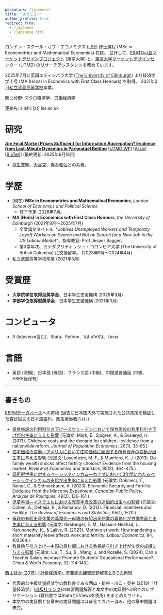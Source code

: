 ```yaml
---
permalink: /japanese/
title: "ようこそ!"
author_profile: true
redirect_from:
  - /japanese
  - /japanese.html
---
```


ロンドン・スクール・オブ・エコノミクス (<a href="https://www.lse.ac.uk" target="_blank" rel="noopener noreferrer">LSE</a>) 修士課程 (MSc in Econometrics and Mathematical Economics) 在籍。
並行して、<a href="https://www.jst.go.jp/erato/kojima/" target="_blank" rel="noopener noreferrer">ERATO小島マーケットデザインプロジェクト</a> (東京大学) と、<a href="https://www.mdc.e.u-tokyo.ac.jp/" target="_blank" rel="noopener noreferrer">東京大学マーケットデザインセンター (UTMD) </a>のリサーチアシスタントを務めています。

2025年7月に英国エディンバラ大学 (<a href="https://www.ed.ac.uk" target="_blank" rel="noopener noreferrer">The University of Edinburgh</a>) より経済学学士号 (MA (Hons) in Economics with First Class Honours) を取得。
2021年3月<a href="https://www.musashi.ed.jp/" target="_blank" rel="noopener noreferrer">私立武蔵高等学校</a>卒業。

関心分野: マクロ経済学、労働経済学

連絡先: s.ishii [at] lse.ac.uk

研究
=====
**[Are Final Market Prices Sufficient for Information Aggregation? Evidence from Last-Minute Dynamics in Parimutuel Betting](files/hanyu2025final.pdf)** [<a href="https://www.mdc.e.u-tokyo.ac.jp/wp/wp-content/uploads/2025/09/UTMD-093.pdf" target="_blank" rel="noopener noreferrer">UTMD WP</a>] [<a href="https://doi.org/10.48550/arXiv.2509.14645" target="_blank" rel="noopener noreferrer">Arxiv</a>] [[BibTeX](files/hanyu2025final.bib)] (最終更新: 2025年9月18日)
- <a href="https://hiroakiyusheng.github.io/ja" target="_blank" rel="noopener noreferrer">羽生寛明</a>、<a href="https://sites.google.com/site/suguruotaniecon" target="_blank" rel="noopener noreferrer">大谷克</a>、<a href="https://sites.google.com/view/kazuhiroteramoto/home" target="_blank" rel="noopener noreferrer">寺本和弘</a>との共著。

学歴
=====
- (現在) **MSc in Econometrics and Mathematical Economics**, *London School of Economics and Political Science*
  - 修了予定: 2026年7月。
- **MA (Hons) in Economics with First Class Honours**, *the University of Edinburgh* (2021年9月～2025年7月)
  - 卒業論文タイトル: "*Jobless Unemployed Workers and Temporary Layoff Workers on Search and Not on Search for a New Job in the US Labour Market*"、指導教官: Prof Jesper Bagger。
  - 第3学年次、カナダブリティッシュ・コロンビア大学 (The University of British Columbia) に交換留学。 (2023年9月～2024年4月)
- 私立武蔵高等学校卒業 (2021年3月)

受賞歴
=====
- **大学院学位取得型奨学金**、日本学生支援機構 (2025年3月)
- **学部学位取得型奨学金**、日本学生支援機構 (2021年3月)

コンピュータ
=====
- R (tidyverse含む)、Stata、Python、\\(\LaTeX\\)、Linux

言語
=====
- 英語 (流暢)、日本語 (母語)、フランス語 (中級)、中国語普通話 (中級、HSK5級保有)

---

書きもの
-----
<a href="https://cyberagentailab.github.io/EBPMDB/" target="_blank" rel="noopener noreferrer">EBPMデータベース</a>への寄稿 (過去に日本国内外で実施された公共政策を検証した査読論文の日本語要約。政策担当者向け。)
- <a href="https://cyberagentailab.github.io/EBPMDB/doc/document136/" target="_blank" rel="noopener noreferrer">保育施設の利用料引き下げ―スウェーデンにおいて保育施設の利用料引き下げが出生率に与えた影響</a> (元論文: Mörk, E., Sjögren, A., & Svaleryd, H. (2013). Childcare costs and the demand for children—evidence from a nationwide reform. *Journal of Population Economics*, 26(1), 33-65.)
- <a href="https://cyberagentailab.github.io/EBPMDB/doc/document138/" target="_blank" rel="noopener noreferrer">住宅価格の変動―アメリカにおいて住宅価格に起因する所有資産の変動が出生率に与える影響</a> (元論文: Lovenheim, M. F., & Mumford, K. J. (2013). Do family wealth shocks affect fertility choices? Evidence from the housing market. *Review of Economics and Statistics*, 95(2), 464-475.)
- <a href="https://cyberagentailab.github.io/EBPMDB/doc/document142/" target="_blank" rel="noopener noreferrer">低所得世帯に対するベーシックインカム―カナダにおいて3年間にわたるベーシックインカムの支給が出生率に与えた影響</a> (元論文: Dökmeci, T., Rainer, C., & Schneebaum, A. (2023). Economic Security and Fertility: Evidence from the Mincome Experiment. *Canadian Public Policy. Analyse de Politiques*, 49(2), 136–161.)
- <a href="https://cyberagentailab.github.io/EBPMDB/doc/document130/" target="_blank" rel="noopener noreferrer">児童手当―イスラエルにおける児童手当改革の追加的出生への影響</a> (元論文: Cohen, A., Dehejia, R., & Romanov, D. (2013). Financial Incentives and Fertility. *The Review of Economics and Statistics*, 95(1), 1–20.)
- <a href="https://cyberagentailab.github.io/EBPMDB/doc/document144/" target="_blank" rel="noopener noreferrer">母親の有給出産休業の義務化―母親の有給出産休業の義務化が労働参画と出生率に与える影響</a> (元論文: Girsberger, E. M., Hassani-Nezhad, L., Karunanethy, K., & Lalive, R. (2023). Mothers at work: How mandating a short maternity leave affects work and fertility. *Labour Economics*, 84, 102364.)
- <a href="https://cyberagentailab.github.io/EBPMDB/doc/document29/" target="_blank" rel="noopener noreferrer">教員給与引き上げ―中国の農村部における教員給与引き上げが生徒の成績に与える影響</a> (元論文: Liu, T., Su, B., Wang, J. and Rozelle, S. (2024), Can a Teacher Salary Increase Promote Students' Educational Performance?. *China & World Economy*, 32: 114-145.)

<a href="https://sishii0418.github.io/nishiyama_econometrics/" target="_blank" rel="noopener noreferrer">西山ほか (2019)『計量経済学』有斐閣の練習問題解答とRでの再現</a>
- 代表的な中級計量経済学の教科書である西山・新谷・川口・奥井 (2019)『計量経済学』(<a href="https://www.yuhikaku.co.jp/books/detail/9784641053854" target="_blank" rel="noopener noreferrer">出版社リンク</a>)の練習問題解答と本文中の実証例へのRでのレプリケーション (教科書ではStataとEViewsを使用) をまとめたサイト。
- 本文中の実証例と各章末の実証問題はほぼ全てカバー済み、他の章末問題は未完。